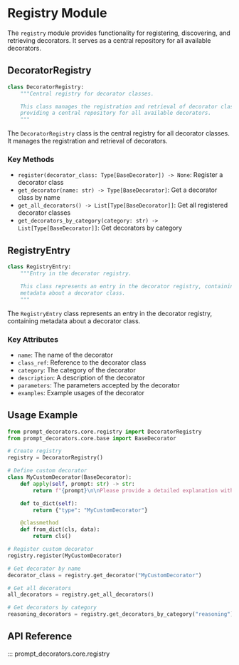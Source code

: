 # Registry Module

The `registry` module provides functionality for registering, discovering, and retrieving decorators. It serves as a central repository for all available decorators.

## DecoratorRegistry

```python
class DecoratorRegistry:
    """Central registry for decorator classes.

    This class manages the registration and retrieval of decorator classes,
    providing a central repository for all available decorators.
    """
```

The `DecoratorRegistry` class is the central registry for all decorator classes. It manages the registration and retrieval of decorators.

### Key Methods

- `register(decorator_class: Type[BaseDecorator]) -> None`: Register a decorator class
- `get_decorator(name: str) -> Type[BaseDecorator]`: Get a decorator class by name
- `get_all_decorators() -> List[Type[BaseDecorator]]`: Get all registered decorator classes
- `get_decorators_by_category(category: str) -> List[Type[BaseDecorator]]`: Get decorators by category

## RegistryEntry

```python
class RegistryEntry:
    """Entry in the decorator registry.

    This class represents an entry in the decorator registry, containing
    metadata about a decorator class.
    """
```

The `RegistryEntry` class represents an entry in the decorator registry, containing metadata about a decorator class.

### Key Attributes

- `name`: The name of the decorator
- `class_ref`: Reference to the decorator class
- `category`: The category of the decorator
- `description`: A description of the decorator
- `parameters`: The parameters accepted by the decorator
- `examples`: Example usages of the decorator

## Usage Example

```python
from prompt_decorators.core.registry import DecoratorRegistry
from prompt_decorators.core.base import BaseDecorator

# Create registry
registry = DecoratorRegistry()

# Define custom decorator
class MyCustomDecorator(BaseDecorator):
    def apply(self, prompt: str) -> str:
        return f"{prompt}\n\nPlease provide a detailed explanation with examples."

    def to_dict(self):
        return {"type": "MyCustomDecorator"}

    @classmethod
    def from_dict(cls, data):
        return cls()

# Register custom decorator
registry.register(MyCustomDecorator)

# Get decorator by name
decorator_class = registry.get_decorator("MyCustomDecorator")

# Get all decorators
all_decorators = registry.get_all_decorators()

# Get decorators by category
reasoning_decorators = registry.get_decorators_by_category("reasoning")
```

## API Reference

::: prompt_decorators.core.registry
